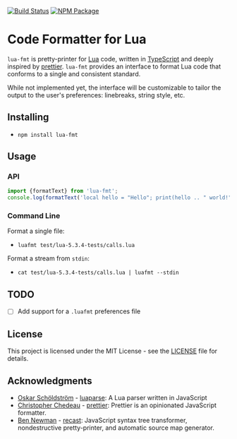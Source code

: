 [![Build Status](https://travis-ci.org/trixnz/lua-fmt.svg?branch=master)](https://travis-ci.org/trixnz/lua-fmt) [![NPM Package](https://img.shields.io/npm/v/lua-fmt.svg)](https://www.npmjs.com/package/lua-fmt)

# Code Formatter for Lua
`lua-fmt` is pretty-printer for [Lua](https://www.lua.org/) code, written in [TypeScript](https://www.typescriptlang.org/) and deeply inspired by [prettier](https://github.com/prettier/prettier). `lua-fmt` provides an interface to format Lua code that conforms to a single and consistent standard.

While not implemented yet, the interface will be customizable to tailor the output to the user's preferences: linebreaks, string style, etc.

## Installing
* `npm install lua-fmt`

## Usage
### API
```TypeScript
import {formatText} from 'lua-fmt';
console.log(formatText('local hello = "Hello"; print(hello .. " world!")'))
```

### Command Line
Format a single file:
* `luafmt test/lua-5.3.4-tests/calls.lua`

Format a stream from `stdin`:
* `cat test/lua-5.3.4-tests/calls.lua | luafmt --stdin`

## TODO
- [ ] Add support for a `.luafmt` preferences file

## License

This project is licensed under the MIT License - see the [LICENSE](LICENSE) file for details.

## Acknowledgments
* [Oskar Schöldström](https://github.com/oxyc) - [luaparse](https://github.com/oxyc/luaparse): A Lua parser written in JavaScript
* [Christopher Chedeau](https://github.com/vjeux) - [prettier](https://github.com/prettier/prettier): Prettier is an opinionated JavaScript formatter.
* [Ben Newman](https://github.com/benjamn) - [recast](https://github.com/benjamn/recast): JavaScript syntax tree transformer, nondestructive pretty-printer, and automatic source map generator.
